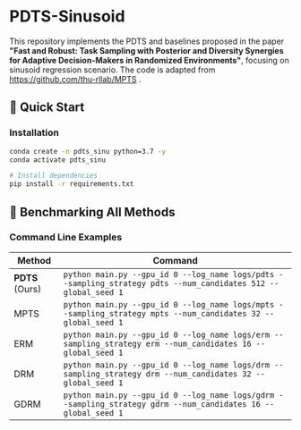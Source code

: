 # PDTS-Sinusoid

This repository implements the PDTS and baselines proposed in the paper **"Fast and Robust: Task Sampling with Posterior and Diversity Synergies for Adaptive Decision-Makers in Randomized Environments"**, focusing on sinusoid regression scenario. The code is adapted from https://github.com/thu-rllab/MPTS .


## 🚀 Quick Start

### Installation
```bash
conda create -n pdts_sinu python=3.7 -y
conda activate pdts_sinu

# Install dependencies
pip install -r requirements.txt
```

## 🔧 Benchmarking All Methods
### Command Line Examples
| Method | Command |
|--------|---------|
| **PDTS** (Ours) | `python main.py --gpu_id 0 --log_name logs/pdts --sampling_strategy pdts --num_candidates 512 --global_seed 1` |
| MPTS   | `python main.py --gpu_id 0 --log_name logs/mpts --sampling_strategy mpts --num_candidates 32 --global_seed 1` |
| ERM    | `python main.py --gpu_id 0 --log_name logs/erm --sampling_strategy erm --num_candidates 16 --global_seed 1` |
| DRM    | `python main.py --gpu_id 0 --log_name logs/drm --sampling_strategy drm --num_candidates 32 --global_seed 1` |
| GDRM   | `python main.py --gpu_id 0 --log_name logs/gdrm --sampling_strategy gdrm --num_candidates 16 --global_seed 1` |

